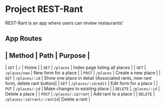 # Project REST-Rant

REST-Rant is an app where users can review restaurants!

## App Routes

| Method    | Path | Purpose |
  -
| `GET`     | `/`                       | Home                                                                          |
| `GET`     | `/places`                 | Index page listing all places                                                 |
| `GET`     | `/places/new`             | New form for a place                                                          |
| `POST`    | `/places`                 | Create a new place                                                            |
| `GET`     | `/places/:id`             | Show one place in detail (Associated rants, new rant form, delete rant button)|
| `GET`     | `/places/:id/edit`        | Edit form for a place                                                         |
| `PUT`     | `/places/:id`             | Make changes to existing place                                                |
| `DELETE`  | `/places/:id`             | Delete a place                                                                |
| `POST`    | `/places/:id/rant`        | Add rant to a place                                                           |
| `DELETE`  | `/places/:id/rant/:rantId`| Delete a rant                                                                 |